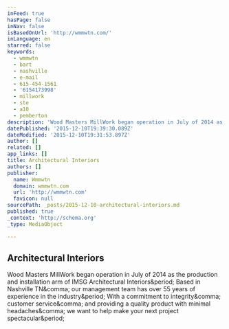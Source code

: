 ```yaml
---
inFeed: true
hasPage: false
inNav: false
isBasedOnUrl: 'http://wmmwtn.com/'
inLanguage: en
starred: false
keywords:
  - wmmwtn
  - bart
  - nashville
  - e-mail
  - 615-454-1561
  - '6154173998'
  - millwork
  - ste
  - a10
  - pemberton
description: 'Wood Masters MillWork began operation in July of 2014 as the production and installation arm of IMSG Architectural Interiors. Based in Nashville TN, our management team has over 55 years of experience in the industry. With a commitment to integrity, customer service, and providing a quality product with minimal headaches, we want to help make your next project spectacular.'
datePublished: '2015-12-10T19:39:30.089Z'
dateModified: '2015-12-10T19:31:53.897Z'
author: []
related: []
app_links: []
title: Architectural Interiors
authors: []
publisher:
  name: Wmmwtn
  domain: wmmwtn.com
  url: 'http://wmmwtn.com'
  favicon: null
sourcePath: _posts/2015-12-10-architectural-interiors.md
published: true
_context: 'http://schema.org'
_type: MediaObject

---
```

<article style=""><h1>Architectural Interiors</h1><p>Wood Masters MillWork began operation in July of 2014 as the production and installation arm of IMSG Architectural Interiors&amp;period; Based in Nashville TN&amp;comma; our management team has over 55 years of experience in the industry&amp;period; With a commitment to integrity&amp;comma; customer service&amp;comma; and providing a quality product with minimal headaches&amp;comma; we want to help make your next project spectacular&amp;period;</p></article>